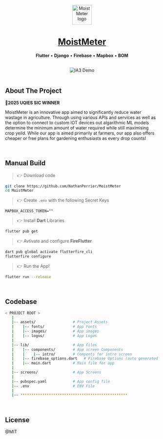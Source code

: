 <div align="center">
    <img src="./assets/logos/logoIcon.png.png" width="64" height="64" alt="MoistMeter logo">
    <h1>
        <a href="https://github.com/NathanPerrier/MoistMeter">
            MoistMeter
        </a>
    </h1>
    <p>
        <strong>Flutter</strong> &bull; <strong>Django</strong> &bull; <strong>Firebase</strong> &bull; <strong>Mapbox</strong> &bull; <strong>BOM</strong>
    </p>     
</div>

<br />

<div align="center">
    <img src="./MoistMeterDemo.gif" alt="IA3 Demo">

</div>

<br />

## About The Project

**🥳2025 UQIES SIC WINNER**

MoistMeter is an innovative app aimed to significantly reduce water wastage in agriculture. Through using various APIs and services as well as the option to connect to custom IOT devices out algarithmic ML models determine the minimum amount of water required while still maximising crop yeild. While our app is aimed primarily at farmers, our app also offers cheaper or free plans for gardening enthusiasts as every drop counts!

<br />

## Manual Build 

> 👉 Download code

```bash
git clone https://github.com/NathanPerrier/MoistMeter
cd MoistMeter
```

> 👉 Create `.env` with the following Secret Keys

```env
MAPBOX_ACCESS_TOKEN=""
```

> 👉 Install **Dart** Libraries

```bash
flutter pub get
```

> 👉 Avtivate and configure **FireFlutter**

```bash
dart pub global activate flutterfire_cli
flutterfire configure
```

> 👉 Run the App!

```bash
flutter run --release
```

<br />

## Codebase 

```bash
< PROJECT ROOT >
   |
   |-- assets/                 # Project Assets
   |    |-- fonts/             # App Fonts
   |    |-- images/            # App images
   |    |-- logos/             # App Logos
   |
   |-- lib/                    # App Files
   |    |-- components/        # App screen Components
   |    |    |-- intro/        # Compents for intro screen  
   |    |-- firebase_options.dart   # Firebase Options (auto generated on flutterfire configure)
   |    |-- main.dart          # Main file for app
   |
   |-- screens/                # App Screens
   |   
   |-- pubspec.yaml            # App config file
   |-- .env                    # ENV File
   |
   |-- *************************************************      
```   

<br />

## License

@MIT
